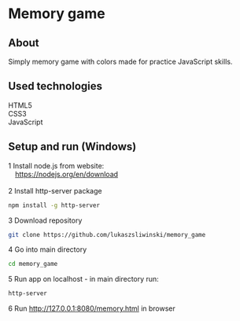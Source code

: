 # Memory game

## About
Simply memory game with colors made for practice JavaScript skills.

## Used technologies
HTML5<br>
CSS3<br>
JavaScript

## Setup and run (Windows)
1 Install node.js from website:<br>
&emsp;https://nodejs.org/en/download<br><br>
2 Install http-server package
```bash
npm install -g http-server
```
3 Download repository
```bash
git clone https://github.com/lukaszsliwinski/memory_game
```
4 Go into main directory
```bash
cd memory_game
```
5 Run app on localhost - in main directory run:
```bash
http-server
```
6 Run http://127.0.0.1:8080/memory.html in browser
